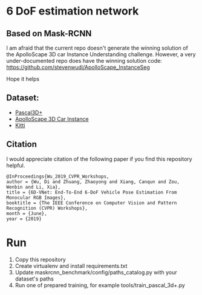 #  6 DoF estimation network

## Based on Mask-RCNN

I am afraid that the current repo doesn't generate the winning solution of the ApolloScape 3D car Instance Understanding challenge.
However, a very under-documented repo does have the winning solution code:
https://github.com/stevenwudi/ApolloScape_InstanceSeg

Hope it helps

## Dataset:

- [Pascal3D+](http://cvgl.stanford.edu/projects/pascal3d.html)
- [ApolloScape 3D Car Instance](http://apolloscape.auto/car_instance.html)
- [Kitti](http://www.cvlibs.net/datasets/kitti/) 


## Citation

I would appreciate citation of the following paper if you find this repository helpful.

```
@InProceedings{Wu_2019_CVPR_Workshops,
author = {Wu, Di and Zhuang, Zhaoyong and Xiang, Canqun and Zou, Wenbin and Li, Xia},
title = {6D-VNet: End-To-End 6-DoF Vehicle Pose Estimation From Monocular RGB Images},
booktitle = {The IEEE Conference on Computer Vision and Pattern Recognition (CVPR) Workshops},
month = {June},
year = {2019}
```
# Run
1. Copy this repository
2. Create virtualenv and install requirements.txt
3. Update maskrcnn_benchmark/config/paths_catalog.py with your dataset's paths
4. Run one of prepared training, for example tools/train_pascal_3d+.py
